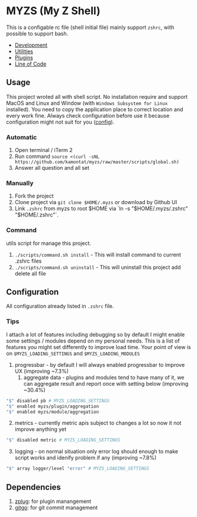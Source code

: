 # MYZS (My Z Shell)

This is a configable rc file (shell initial file) mainly support `zshrc`, with possible to support bash.

- [Development](./docs/DEV.md)
- [Utilities](./docs/README_UTILS.md)
- [Plugins](./docs/README_PLUGINS.md)
- [Line of Code](./docs/LOC.md)

## Usage

This project wroted all with shell script. 
No installation require and support MacOS and Linux and Window (with `Windows Subsystem for Linux` installed).
You need to copy the application place to correct location and every work fine. Always check configuration before use it because configuration might not suit for you ([config](#configuration)).

### Automatic

1. Open terminal / iTerm 2
2. Run command `source <(curl -sNL https://github.com/kamontat/myzs/raw/master/scripts/global.sh)`
3. Answer all question and all set

### Manually

1. Fork the project
2. Clone project via `git clone $HOME/.myzs` or download by Github UI
3. Link `.zshrc` from myzs to root $HOME via `ln -s "$HOME/.myzs/.zshrc" "$HOME/.zshrc"`.

### Command

utils script for manage this project.

1. `./scripts/command.sh install` - This will install command to current .zshrc files
2. `./scripts/command.sh uninstall` - This will uninstall this project add delete all file

## Configuration

All configuration already listed in `.zshrc` file.

### Tips

I attach a lot of features including debugging so by default I might enable some settings / modules depend on my personal needs. This is a list of features you might set differently to improve load time. Your point of view is on `$MYZS_LOADING_SETTINGS` and `$MYZS_LOADING_MODULES`

1. progressbar - by default I will always enabled progressbar to improve UX (improving ~7.3%)
   1. aggregate data - plugins and modules tend to have many of it, we can aggregate result and report once with setting below (improving ~30.4%)

```bash
"$" disabled pb # MYZS_LOADING_SETTINGS
"$" enabled myzs/plugin/aggregation
"$" enabled myzs/module/aggregation
```

2. metrics - currently metric apis subject to changes a lot so now it not improve anything yet

```bash
"$" disabled metric # MYZS_LOADING_SETTINGS
```

3. logging - on normal situation only error log should enough to make script works and idenify problem if any (improving ~7.8%)

```bash
"$" array logger/level "error" # MYZS_LOADING_SETTINGS
```

## Dependencies

1. [zplug](https://github.com/zplug/zplug): for plugin manangement
2. [gitgo](https://github.com/kamontat/gitgo): for git commit management
